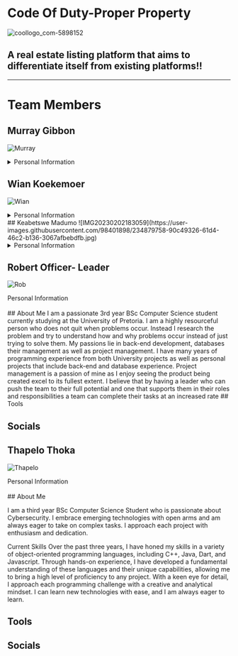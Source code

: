 # Code Of Duty-Proper Property
![coollogo_com-5898152](https://user-images.githubusercontent.com/98401898/234871025-85165ef2-303b-48b1-8df1-e5afd9520a3b.png)

## A real estate listing platform that aims to differentiate itself from existing platforms!!
---
# Team Members
## Murray Gibbon
![Murray](https://user-images.githubusercontent.com/98401898/234876251-42648468-b537-49f1-88f6-46714eb95223.jpg)
<details>
<summary>Personal Information</summary>
<br>
## About Me
University of Pretoria student currently studying my 3rd year in BSC Computer Science. I have been improving my coding ability over the years through the introduction of multiple different languages and projects, including the development and use of front-end, back-end, databases, C++, Java, and a few others.
My current skills include proficient knowledge of C++ and Java having spent the last 3 years working with them to develop a wide range of different projects. I have also developed knowledge in front-end and back-end website development working with HTML, CSS, JavaScript, and Php. I am currently gaining familiarity with Ionic and Angular coding improving my skills the more I develop.

## Tools

## Socials

</details>

## Wian Koekemoer
![Wian](https://user-images.githubusercontent.com/98401898/234878943-4d38d358-e3d6-46c7-bac4-30e33d1e53f7.jpg)
<details>
<summary>Personal Information</summary>
<br>
## About Me
Third year BSc Computer Science student. I enjoy programming because it’s just one giant puzzle. I primarily do back-end because I can’t find any documentation on how to be creative.
Skills:
Strongly typed languages such as C++, Java. To a lesser extent, but still proficient: Javascript (Node.js), TypeScript (NestJS). The reason I prefer strongly typed languages is because the error messages they trigger in my IDE are nice and colourful, unlike the monochromatic error messages in my Node console.

## Tools

## Socials

</details>
## Keabetswe Madumo
![IMG20230202183059](https://user-images.githubusercontent.com/98401898/234879758-90c49326-61d4-46c2-b136-3067afbebdfb.jpg)
<details>
<summary>Personal Information</summary>
<br>
## About Me
“Jack of all traits and-unfortunately- master of none.” YET, as I am still a hardworking student at the university of Pretoria and in my final year of BSc Computer Science….hopefully.
My goal in this degree was not to become a genius in a single field but to expose myself to plenty until I find that true soulmate to master. Just won a mild hacking competition. Next on the list is AI. As if I had a choice.

Current Skills
My valuable skill is fast and efficient learning. Despite starting my degree with limited experience in basic tools like Microsoft text editor and PC games, I quickly adapted and mastered new technologies by effectively searching for documentation and resources. I am confident in my ability to learn and excel in any new software, programming language, or operating system.

My expertise is in implementing algorithms, working with formulas, manipulating numbers, and simplifying complex concepts. I excel in data analysis and problem-solving with analytical and logical thinking.

I am known for working intensely on projects, often sacrificing sleep to complete tasks quickly and review them with a fresh perspective before the deadline.

In summary, my strengths include rapid learning, efficient work, and timely delivery of high-quality results. I actively seek new challenges to expand my skills and contribute effectively to any project or team I am part of.



## Tools

## Socials

</details>

## Robert Officer- Leader
![Rob](https://user-images.githubusercontent.com/98401898/234882294-e8d868ee-d9fa-4e9a-a78e-3c10e94c05ec.png)

<summary>Personal Information</summary>
<br>
## About Me
I am a passionate 3rd year BSc Computer Science student currently studying at the University of Pretoria. I am a highly resourceful person who does not quit when problems occur. Instead I research the problem and try to understand how and why problems occur instead of just trying to solve them. My passions lie in back-end development, databases their management as well as project management. I have many years of programming experience from both University projects as well as personal projects that include back-end and database experience. Project management is a passion of mine as I enjoy seeing the product being created excel to its fullest extent. I believe that by having a leader who can push the team to their full potential and one that supports them in their roles and responsibilities a team can complete their tasks at an increased rate
## Tools

## Socials

</details>

## Thapelo Thoka
![Thapelo](https://user-images.githubusercontent.com/98401898/234882981-8ba00dc3-a1c9-405e-8632-d45fa3254c07.png)
<summary>Personal Information</summary>
<br>
## About Me

I am a third year BSc Computer Science Student who is passionate about Cybersecurity. I embrace emerging technologies with open arms and am always eager to take on complex tasks. I approach each project with enthusiasm and dedication.
 
Current Skills
Over the past three years, I have honed my skills in a variety of object-oriented programming languages, including C++, Java, Dart, and Javascript. Through hands-on experience, I have developed a fundamental understanding of these languages and their unique capabilities, allowing me to bring a high level of proficiency to any project. With a keen eye for detail, I approach each programming challenge with a creative and analytical mindset. I can learn new technologies with ease, and I am always eager to learn.
 
## Tools

## Socials

</details>


